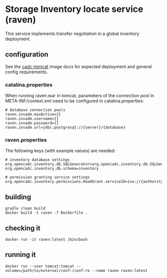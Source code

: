 # Storage Inventory locate service (raven)
This service implements transfer negotiation in a global inventory deployment.

## configuration
See the [cadc-tomcat](https://github.com/opencadc/docker-base/tree/master/cadc-tomcat) image docs 
for expected deployment and general config requirements.

### catalina.properties
When running raven.war in tomcat, parameters of the connection pool in META-INF/context.xml need
to be configured in catalina.properties:
```
# database connection pools
raven.invadm.maxActive={}
raven.invadm.username={}
raven.invadm.password={}
raven.invadm.url=jdbc:postgresql://{server}/{database}

```

### raven.properties
The following keys (with example values) are needed:

```
# inventory database settings
org.opencadc.inventory.db.SQLGenerator=org.opencadc.inventory.db.SQLGenerator
org.opencadc.inventory.db.schema=inventory

# permission granting service settings
org.opencadc.inventory.permissions.ReadGrant.serviceID=ivo://{authority}/{name}
```

## building

```
gradle clean build
docker build -t raven -f Dockerfile .
```

## checking it
```
docker run -it raven:latest /bin/bash
```

## running it
```
docker run --user tomcat:tomcat --volume=/path/to/external/conf:/conf:ro --name raven raven:latest
```
